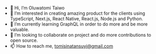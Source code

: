 - 👋 Hi, I’m Oluwatomi Taiwo
- 👀 I’m interested in creating amazing product for the clients using TypeScript, Next.js, React Native, React.js, Node.js and Python.
- 🌱 I’m currently learning GraphQL in order to do more and be more valuable.
- 💞️ I’m looking to collaborate on project and do more contributions to open source.
- 📫 How to reach me, tomisinatansuyi@gmail.com

<!---
oyinmi/oyinmi is a ✨ special ✨ repository because its `README.md` (this file) appears on your GitHub profile.
You can click the Preview link to take a look at your changes.
--->
